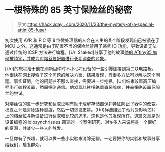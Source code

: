 # 一根特殊的 85 英寸保险丝的秘密

> 原文:[https://hack aday . com/2020/11/23/the-mystery-of-a-special-attini 85-fuse/](https://hackaday.com/2020/11/23/the-mystery-of-a-particular-attiny85-fuse/)

初次使用 AVR 和 PIC 等 8 位微处理器的人会在人生的某个阶段发现自己被锁在了 MCU 之外。这通常是由于配置不当的保险丝禁用了某些 IO 功能，导致设备无法通过传统的 ICSP 方法进行编程。[Uri Shaked]分享了他的故事[他的 ATtiny85 如何被锁定，并成为对熔丝位配置进行长期调查的对象](https://blog.wokwi.com/removing-a-curse-from-attiny85-fuses/)。

[Uri]的旅程始于他在刷新固件时不小心将设备的一些引脚连接到第二块电路板。他很快在网上搜索了这个问题的解决方案，结果发现，有很多方法可以解决这个问题。事实证明，他的问题并不那么直接，需要进一步挖掘。[Uri]结束设置高压编程串行编程设置，然后探测通信。他发现芯片拒绝重置保险丝，并会拒绝设置保险丝的尝试。

对熔丝位的进一步研究和读取证明有助于理解存储器保护特征防止了器件的改变。权宜之计是消除这种态度，然后一切恢复正常。[Uri]详细描述了他对受影响芯片上的熔丝位与新设备进行读取和比较的追求，这也是他的发现所在。这篇文章是对设备编程的 Idiosynchrissies 调查的一个案例研究，对许多人来说将是一个很好的资源，并减少一些人的脱发。

一旦你有了兴趣，就可以做一些小实验来消除无聊。一定要把你的实验和故事分享给我们，启发群众。